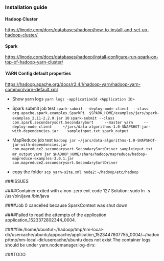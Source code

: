 ### Installation guide

#### Hadoop Cluster
https://linode.com/docs/databases/hadoop/how-to-install-and-set-up-hadoop-cluster/

#### Spark 
https://linode.com/docs/databases/hadoop/install-configure-run-spark-on-top-of-hadoop-yarn-cluster/

#### YARN Config default properties
https://hadoop.apache.org/docs/r2.4.1/hadoop-yarn/hadoop-yarn-common/yarn-default.xml

- Show yarn logs
`yarn logs -applicationId <Application ID>`

- Spark submit job test
`spark-submit --deploy-mode client  --class org.apache.spark.examples.SparkPi  $SPARK_HOME/examples/jars/spark-examples_2.11-2.2.0.jar 10`
`spark-submit --class com.spark.secondarysort.SecondarySort     --master yarn     --deploy-mode client     ~/jars/data-algorithms-1.0-SNAPSHOT-jar-with-dependencies.jar    sampleinput.txt spark_output`

- MapReduce job test
`hadoop jar ~/jars/data-algorithms-1.0-SNAPSHOT-jar-with-dependencies.jar com.mapreduce2.secondarysort.SecondarySortDriver sampleinput.txt mr_output`
`yarn jar $HADOOP_HOME/share/hadoop/mapreduce/hadoop-mapreduce-examples-3.0.1.jar com.mapreduce2.secondarysort.SecondarySortDriver`

- copy the folder
`scp yarn-site.xml node2:~/hadoop/etc/hadoop`

###ISSUES

####Container exited with a non-zero exit code 127
Solution: sudo ln -s /usr/bin/java /bin/java

####Job 0 cancelled because SparkContext was shut down

####Failed to read the attempts of the application application_1523372802344_0004.

####file:/home/ubuntu/~/hadoop/tmp/nm-local-dir/usercache/ubuntu/appcache/application_1523447807755_0004/~/hadoop/tmp/nm-local-dir/usercache/ubuntu does not exist
The container logs should be under yarn.nodemanager.log-dirs:


###TODO

